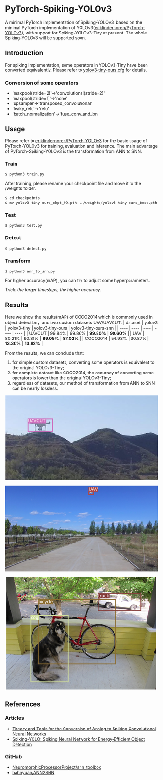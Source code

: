 # PyTorch-Spiking-YOLOv3
A minimal PyTorch implementation of Spiking-YOLOv3, based on the minimal PyTorch implementation of YOLOv3([eriklindernoren/PyTorch-YOLOv3](https://github.com/eriklindernoren/PyTorch-YOLOv3)), with support for Spiking-YOLOv3-Tiny at present. The whole Spiking-YOLOv3 will be supported soon.

## Introduction
For spiking implementation, some operators in YOLOv3-Tiny have been converted equivalently. Please refer to [yolov3-tiny-ours.cfg](/config/yolov3-tiny-ours.cfg) for details.
### Conversion of some operators
+ 'maxpool(stride=2)'->'convolutional(stride=2)'
+ 'maxpool(stride=1)'->'none'
+ 'upsample'->'transposed_convolutional'
+ 'leaky_relu'->'relu'
+ 'batch_normalization'->'fuse_conv_and_bn'

## Usage
Please refer to [eriklindernoren/PyTorch-YOLOv3](https://github.com/eriklindernoren/PyTorch-YOLOv3) for the basic usage of PyTorch-YOLOv3 for training, evaluation and inference. The main advantage of PyTorch-Spiking-YOLOv3 is the transformation from ANN to SNN.
### Train
```
$ python3 train.py
```
After training, please rename your checkpoint file and move it to the /weights folder.
```
$ cd checkpoints
$ mv yolov3-tiny-ours_ckpt_99.pth ../weights/yolov3-tiny-ours_best.pth
```
### Test
```
$ python3 test.py
```
### Detect
```
$ python3 detect.py
```
### Transform
```
$ python3 ann_to_snn.py
```
For higher accuracy(mAP), you can try to adjust some hyperparameters.

*Trick: the larger timesteps, the higher accuracy.*

## Results
Here we show the results(mAP) of COCO2014 which is commonly used in object detection，and two custom datasets UAV/UAVCUT.
|  dataset  |  yolov3  |  yolov3-tiny  |  yolov3-tiny-ours  |  yolov3-tiny-ours-snn  |
|  ----  |  ----  |  ----  |  ----  |  ----  |
|  UAVCUT  |  99.84%  |  99.86%  |  **99.80%**  |  **99.60%**  |
|  UAV  |  80.21%  |  90.81%  |  **89.05%**  |  **87.02%**  |
|  COCO2014  |  54.93%  |  30.87%  |  **13.30%**  |  **13.82%**  |

From the results, we can conclude that: 
1) for simple custom datasets, converting some operators is equivalent to the original YOLOv3-Tiny; 
2) for complete dataset like COCO2014, the accuracy of converting some operators is lower than the original YOLOv3-Tiny;
3) regardless of datasets, our method of transformation from ANN to SNN can be nearly lossless.

![avatar](/assets/uavcut.png)

![avatar](/assets/uav.png)

![avatar](/assets/dog.png)

## References
### Articles
+ [Theory and Tools for the Conversion of Analog to Spiking Convolutional Neural Networks](https://arxiv.org/abs/1612.04052)
+ [Spiking-YOLO: Spiking Neural Network for Energy-Efficient Object Detection](https://arxiv.org/abs/1903.06530)
### GitHub
+ [NeuromorphicProcessorProject/snn_toolbox](https://github.com/NeuromorphicProcessorProject/snn_toolbox)
+ [hahnyuan/ANN2SNN](http://git.wildz.cn/hahnyuan/ANN2SNN)
